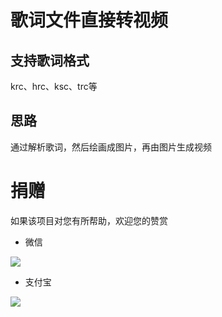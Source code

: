 # 歌词文件直接转视频 #
## 支持歌词格式 ##
krc、hrc、ksc、trc等
## 思路 ##
通过解析歌词，然后绘画成图片，再由图片生成视频
# 捐赠 #
如果该项目对您有所帮助，欢迎您的赞赏

- 微信

![](https://i.imgur.com/hOs6tPn.png)

- 支付宝

![](https://i.imgur.com/DGB9Lq0.png)